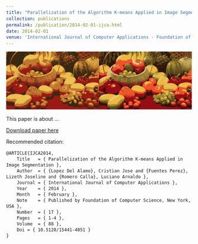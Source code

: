 ```yaml
---
title: "Parallelization of the Algorithm K-means Applied in Image Segmentation"
collection: publications
permalink: /publication/2014-02-01-ijca.html
date: 2014-02-01
venue: 'International Journal of Computer Applications - Foundation of Computer Science, New York, USA'
---
```


![](../images/ijca2014.jpg)

This paper is about ...

[Download paper here]()

Recommended citation:

```
@ARTICLE{IJCA2014,
	Title	= { Parallelization of the Algorithm K-means Applied in Image Segmentation },
	Author	= { {Lopez Del Alamo}, Cristian Jose and {Fuentes Perez}, Lizeth Joseline and {Romero Calla}, Luciano Arnaldo },
	Journal	= { International Journal of Computer Applications },
	Year	= { 2014 },
	Month	= { February },
	Note	= { Published by Foundation of Computer Science, New York, USA },
	Number	= { 17 },
	Pages	= { 1-4 },
	Volume	= { 88 },
	Doi	= { 10.5120/15441-4051 }
}
```
